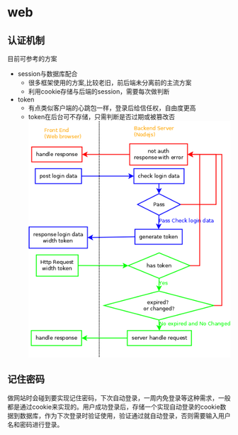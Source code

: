 
# web

## 认证机制

目前可参考的方案

- session与数据库配合
    - 很多框架使用的方案,比较老旧，前后端未分离前的主流方案
    - 利用cookie存储与后端的session，需要每次做判断
- token
    - 有点类似客户端的心跳包一样，登录后给信任权，自由度更高
    - token在后台可不存储，只需判断是否过期或被篡改否
    ![preflight request](../dia/token.png)


## 记住密码

做网站时会碰到要实现记住密码，下次自动登录，一周内免登录等这种需求，一般都是通过cookie来实现的。用户成功登录后，存储一个实现自动登录的cookie数据到数据库，作为下次登录时验证使用，验证通过就自动登录，否则需要输入用户名和密码进行登录。
